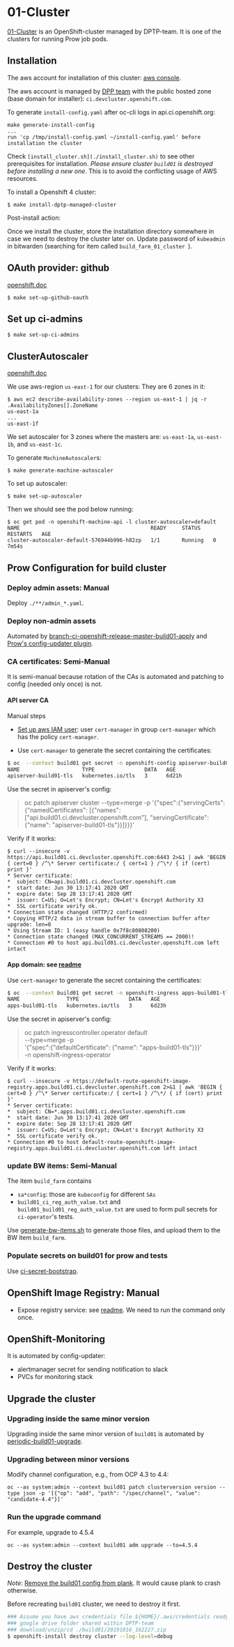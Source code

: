 # 01-Cluster

[01-Cluster](https://console-openshift-console.apps.build01.ci.devcluster.openshift.com) is an OpenShift-cluster managed by DPTP-team. It is one of the clusters for running Prow job pods.

## Installation

The aws account for installation of this cluster: [aws console](https://openshift-ci-infra.signin.aws.amazon.com/console).

The aws account is managed by [DPP team](https://issues.redhat.com/browse/DPP-3283) with the public hosted zone (base domain for installer): `ci.devcluster.openshift.com`.

To generate `install-config.yaml` after oc-cli logs in api.ci.openshift.org:

```
make generate-install-config
...
run 'cp /tmp/install-config.yaml ~/install-config.yaml' before installation the cluster
```

Check `[install_cluster.sh](./install_cluster.sh)` to see other prerequisites for installation. _Please ensure
cluster `build01` is destroyed before installing a new one_. This is to avoid the conflicting usage of AWS resources.

To install a Openshift 4 cluster:

```
$ make install-dptp-managed-cluster
```

Post-install action:

Once we install the cluster, store the installation directory somewhere in case we need to destroy the cluster later on.
Update password of `kubeadmin` in bitwarden (searching for item called `build_farm_01_cluster `).

## OAuth provider: github

[openshift.doc](https://docs.openshift.com/container-platform/4.1/authentication/identity_providers/configuring-github-identity-provider.html#configuring-github-identity-provider)

```
$ make set-up-github-oauth
```

## Set up ci-admins

```
$ make set-up-ci-admins
```

## ClusterAutoscaler

[openshift.doc](https://docs.openshift.com/container-platform/4.1/machine_management/applying-autoscaling.html)

We use aws-region `us-east-1` for our clusters: They are 6 zones in it:

```
$ aws ec2 describe-availability-zones --region us-east-1 | jq -r .AvailabilityZones[].ZoneName
us-east-1a
...
us-east-1f

```

We set autoscaler for 3 zones where the masters are: `us-east-1a`, `us-east-1b`, and `us-east-1c`.

To generate `MachineAutoscaler`s:

```
$ make generate-machine-autoscaler
```

To set up autoscaler:

```
$ make set-up-autoscaler
```

Then we should see the pod below running:

```
$ oc get pod -n openshift-machine-api -l cluster-autoscaler=default
NAME                                          READY     STATUS    RESTARTS   AGE
cluster-autoscaler-default-576944b996-h82zp   1/1       Running   0          7m54s
```

## Prow Configuration for build cluster

### Deploy admin assets: Manual
Deploy `./**/admin_*.yaml`.

### Deploy non-admin assets
Automated by [branch-ci-openshift-release-master-build01-apply](https://github.com/openshift/release/blob/0ac7c4c6559316a5cf40c40ca7f05a0df150ef8d/ci-operator/jobs/openshift/release/openshift-release-master-postsubmits.yaml#L9) and [Prow's config-updater plugin](https://github.com/openshift/release/blob/0ac7c4c6559316a5cf40c40ca7f05a0df150ef8d/core-services/prow/02_config/_plugins.yaml#L198).

### CA certificates: Semi-Manual

It is semi-manual because rotation of the CAs is automated and patching to config (needed only once) is not.

#### API server CA
Manual steps

* [Set up aws IAM user](https://cert-manager.io/docs/configuration/acme/dns01/route53/#set-up-an-iam-role): user `cert-manager` in group `cert-manager` which has the policy `cert-manager`.

* Use `cert-manager` to generate the secret containing the certificates:

```bash
$ oc  --context build01 get secret -n openshift-config apiserver-build01-tls
NAME                    TYPE                DATA   AGE
apiserver-build01-tls   kubernetes.io/tls   3      6d21h
```

Use the secret in apiserver's config:

> oc patch apiserver cluster --type=merge -p '{"spec":{"servingCerts": {"namedCertificates": [{"names": ["api.build01.ci.devcluster.openshift.com"], "servingCertificate": {"name": "apiserver-build01-tls"}}]}}}' 

Verify if it works:

```
$ curl --insecure -v https://api.build01.ci.devcluster.openshift.com:6443 2>&1 | awk 'BEGIN { cert=0 } /^\* Server certificate:/ { cert=1 } /^\*/ { if (cert) print }'
* Server certificate:
*  subject: CN=api.build01.ci.devcluster.openshift.com
*  start date: Jun 30 13:17:41 2020 GMT
*  expire date: Sep 28 13:17:41 2020 GMT
*  issuer: C=US; O=Let's Encrypt; CN=Let's Encrypt Authority X3
*  SSL certificate verify ok.
* Connection state changed (HTTP/2 confirmed)
* Copying HTTP/2 data in stream buffer to connection buffer after upgrade: len=0
* Using Stream ID: 1 (easy handle 0x7f8c80808200)
* Connection state changed (MAX_CONCURRENT_STREAMS == 2000)!
* Connection #0 to host api.build01.ci.devcluster.openshift.com left intact

```

#### App domain: see [readme](../openshift-ingress-operator/README.md)
Use `cert-manager` to generate the secret containing the certificates:

```bash
$ oc  --context build01 get secret -n openshift-ingress apps-build01-tls
NAME               TYPE                DATA   AGE
apps-build01-tls   kubernetes.io/tls   3      6d23h
```

Use the secret in apiserver's config:

> oc patch ingresscontroller.operator default \
     --type=merge -p \
     '{"spec":{"defaultCertificate": {"name": "apps-build01-tls"}}}' \
     -n openshift-ingress-operator

Verify if it works:

```
$ curl --insecure -v https://default-route-openshift-image-registry.apps.build01.ci.devcluster.openshift.com 2>&1 | awk 'BEGIN { cert=0 } /^\* Server certificate:/ { cert=1 } /^\*/ { if (cert) print }'
* Server certificate:
*  subject: CN=*.apps.build01.ci.devcluster.openshift.com
*  start date: Jun 30 13:17:41 2020 GMT
*  expire date: Sep 28 13:17:41 2020 GMT
*  issuer: C=US; O=Let's Encrypt; CN=Let's Encrypt Authority X3
*  SSL certificate verify ok.
* Connection #0 to host default-route-openshift-image-registry.apps.build01.ci.devcluster.openshift.com left intact

```


### update BW items: Semi-Manual

The item `build_farm` contains
	
* `sa*config`: those are `kubeconfig` for different `SAs`
* `build01_ci_reg_auth_value.txt` and `build01_build01_reg_auth_value.txt` are used to form pull secrets for `ci-operator`'s tests.

Use [generate-bw-items.sh](./hack/generate-bw-items.sh) to generate those files, and upload them to the BW item `build_farm`.

### Populate secrets on build01 for prow and tests

Use [ci-secret-bootstrap](../../../core-services/ci-secret-bootstrap/README.md).

## OpenShift Image Registry: Manual

* Expose registry service: see [readme](../openshift-image-registry/README.md). We need to run the command only once.

## OpenShift-Monitoring

It is automated by config-updater:

* alertmanager secret for sending notification to slack
* PVCs for monitoring stack

## Upgrade the cluster

### Upgrading inside the same minor version

Upgrading inside the same minor version of `build01` is automated by [periodic-build01-upgrade](https://github.com/openshift/release/blob/67d13e6adaa3a061b18839176c2e26b3547a924d/ci-operator/jobs/infra-periodics.yaml#L8).

### Upgrading between minor versions

Modify channel configuration, e.g., from OCP 4.3 to 4.4:

```
oc --as system:admin --context build01 patch clusterversion version --type json -p '[{"op": "add", "path": "/spec/channel", "value": "candidate-4.4"}]'
```

### Run the upgrade command

For example, upgrade to 4.5.4

```
oc --as system:admin --context build01 adm upgrade --to=4.5.4
```

## Destroy the cluster

_Note_: [Remove the build01 config from plank](https://github.com/openshift/release/pull/6922). It would cause plank to crash otherwise.

Before recreating `build01` cluster, we need to destroy it first.

```bash
### Assume you have aws credentials file ${HOME}/.aws/credentials ready for ci-infra account
### google drive folder shared within DPTP-team
### download/unzip/cd ./build01/20191016_162227.zip
$ openshift-install destroy cluster --log-level=debug
```